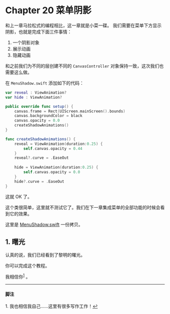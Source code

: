 # Chapter 20 菜单阴影

和上一章马拉松式的编程相比，这一章就是小菜一碟。 我们需要在菜单下方显示阴影，也就是完成下面三件事情：

1. 一个阴影对象
2. 展示动画
3. 隐藏动画

和之前我们为不同的层创建不同的 `CanvasController` 对象保持一致，这次我们也需要这么做。

在 `MenuShadow.swift` 添加如下的代码：

```swift
var reveal : ViewAnimation?
var hide : ViewAnimation?

public override func setup() {
    canvas.frame = Rect(UIScreen.mainScreen().bounds)
    canvas.backgroundColor = black
    canvas.opacity = 0.0
    createShadowAnimations()
}

func createShadowAnimations() {
    reveal = ViewAnimation(duration:0.25) {
        self.canvas.opacity = 0.44
    }
    reveal?.curve = .EaseOut
    
    hide = ViewAnimation(duration:0.25) {
        self.canvas.opacity = 0.0
    }
    hide?.curve = .EaseOut
}

```

这就 OK 了。

这个类很简单，这里就不测试它了。我们在下一章集成菜单的全部功能的时候会看到它的效果。

这里是 [MenuShadow.swift](https://gist.github.com/C4Framework/afdda9aacef565588e26) 一份拷贝。

## 1. 曙光

认真的说，我们已经看到了黎明的曙光。

你可以完成这个教程。

我相信你<sup><a name="to1" href="#1">1</a></sup>
。

---

#### 脚注

<a name="1">1.</a> 我也相信我自己……这里有很多写作工作！<a href="#to1">↩</a>